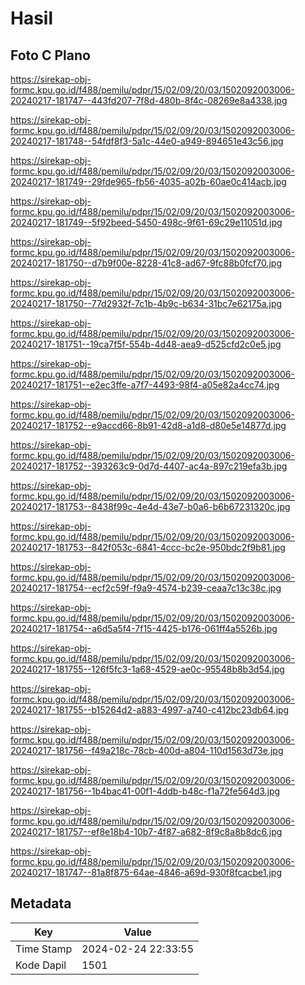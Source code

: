 # Hasil

## Foto C Plano

https://sirekap-obj-formc.kpu.go.id/f488/pemilu/pdpr/15/02/09/20/03/1502092003006-20240217-181747--443fd207-7f8d-480b-8f4c-08269e8a4338.jpg

https://sirekap-obj-formc.kpu.go.id/f488/pemilu/pdpr/15/02/09/20/03/1502092003006-20240217-181748--54fdf8f3-5a1c-44e0-a949-894651e43c56.jpg

https://sirekap-obj-formc.kpu.go.id/f488/pemilu/pdpr/15/02/09/20/03/1502092003006-20240217-181749--29fde965-fb56-4035-a02b-60ae0c414acb.jpg

https://sirekap-obj-formc.kpu.go.id/f488/pemilu/pdpr/15/02/09/20/03/1502092003006-20240217-181749--5f92beed-5450-498c-9f61-69c29e11051d.jpg

https://sirekap-obj-formc.kpu.go.id/f488/pemilu/pdpr/15/02/09/20/03/1502092003006-20240217-181750--d7b9f00e-8228-41c8-ad67-9fc88b0fcf70.jpg

https://sirekap-obj-formc.kpu.go.id/f488/pemilu/pdpr/15/02/09/20/03/1502092003006-20240217-181750--77d2932f-7c1b-4b9c-b634-31bc7e62175a.jpg

https://sirekap-obj-formc.kpu.go.id/f488/pemilu/pdpr/15/02/09/20/03/1502092003006-20240217-181751--19ca7f5f-554b-4d48-aea9-d525cfd2c0e5.jpg

https://sirekap-obj-formc.kpu.go.id/f488/pemilu/pdpr/15/02/09/20/03/1502092003006-20240217-181751--e2ec3ffe-a7f7-4493-98f4-a05e82a4cc74.jpg

https://sirekap-obj-formc.kpu.go.id/f488/pemilu/pdpr/15/02/09/20/03/1502092003006-20240217-181752--e9accd66-8b91-42d8-a1d8-d80e5e14877d.jpg

https://sirekap-obj-formc.kpu.go.id/f488/pemilu/pdpr/15/02/09/20/03/1502092003006-20240217-181752--393263c9-0d7d-4407-ac4a-897c219efa3b.jpg

https://sirekap-obj-formc.kpu.go.id/f488/pemilu/pdpr/15/02/09/20/03/1502092003006-20240217-181753--8438f99c-4e4d-43e7-b0a6-b6b67231320c.jpg

https://sirekap-obj-formc.kpu.go.id/f488/pemilu/pdpr/15/02/09/20/03/1502092003006-20240217-181753--842f053c-6841-4ccc-bc2e-950bdc2f9b81.jpg

https://sirekap-obj-formc.kpu.go.id/f488/pemilu/pdpr/15/02/09/20/03/1502092003006-20240217-181754--ecf2c59f-f9a9-4574-b239-ceaa7c13c38c.jpg

https://sirekap-obj-formc.kpu.go.id/f488/pemilu/pdpr/15/02/09/20/03/1502092003006-20240217-181754--a6d5a5f4-7f15-4425-b176-061ff4a5526b.jpg

https://sirekap-obj-formc.kpu.go.id/f488/pemilu/pdpr/15/02/09/20/03/1502092003006-20240217-181755--126f5fc3-1a68-4529-ae0c-95548b8b3d54.jpg

https://sirekap-obj-formc.kpu.go.id/f488/pemilu/pdpr/15/02/09/20/03/1502092003006-20240217-181755--b15264d2-a883-4997-a740-c412bc23db64.jpg

https://sirekap-obj-formc.kpu.go.id/f488/pemilu/pdpr/15/02/09/20/03/1502092003006-20240217-181756--f49a218c-78cb-400d-a804-110d1563d73e.jpg

https://sirekap-obj-formc.kpu.go.id/f488/pemilu/pdpr/15/02/09/20/03/1502092003006-20240217-181756--1b4bac41-00f1-4ddb-b48c-f1a72fe564d3.jpg

https://sirekap-obj-formc.kpu.go.id/f488/pemilu/pdpr/15/02/09/20/03/1502092003006-20240217-181757--ef8e18b4-10b7-4f87-a682-8f9c8a8b8dc6.jpg

https://sirekap-obj-formc.kpu.go.id/f488/pemilu/pdpr/15/02/09/20/03/1502092003006-20240217-181747--81a8f875-64ae-4846-a69d-930f8fcacbe1.jpg


## Metadata

| Key        | Value               |
| ---------- | ------------------- |
| Time Stamp | 2024-02-24 22:33:55 |
| Kode Dapil | 1501                |



